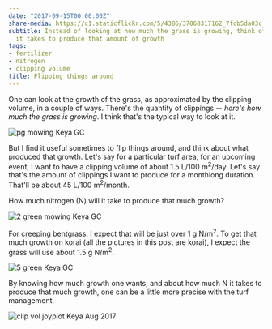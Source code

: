 ```yaml
---
date: "2017-09-15T00:00:00Z"
share-media: https://c1.staticflickr.com/5/4386/37068317162_7fcb5da03c_b_d.jpg
subtitle: Instead of looking at how much the grass is growing, think of how much N
  it takes to produce that amount of growth
tags:
- fertilizer
- nitrogen
- clipping volume
title: Flipping things around
---
```


One can look at the growth of the grass, as approximated by the clipping volume, in a couple of ways. There's the quantity of clippings -- *here's how much the grass is growing*. I think that's the typical way to look at it.

![pg mowing Keya GC](https://c1.staticflickr.com/5/4386/37068317162_7fcb5da03c_b_d.jpg)

But I find it useful sometimes to flip things around, and think about what produced that growth. Let's say for a particular turf area, for an upcoming event, I want to have a clipping volume of about 1.5 L/100 m<sup>2</sup>/day. Let's say that's the amount of clippings I want to produce for a monthlong duration. That'll be about 45 L/100 m<sup>2</sup>/month. 

How much nitrogen (N) will it take to produce that much growth?

![2 green mowing Keya GC](https://c1.staticflickr.com/5/4353/37097385541_289007f05e_b_d.jpg)

For creeping bentgrass, I expect that will be just over 1 g N/m<sup>2</sup>. To get that much growth on korai (all the pictures in this post are korai), I expect the grass will use about 1.5 g N/m<sup>2</sup>.

![5 green Keya GC](https://c1.staticflickr.com/5/4400/37068316392_4f15b8fac6_b_d.jpg)

By knowing how much growth one wants, and about how much N it takes to produce that much growth, one can be a little more precise with the turf management.

![clip vol joyplot Keya Aug 2017](201708_amClip_Keya.svg)
